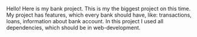 Hello! Here is my bank project. This is my the biggest project on this time.
My project has features, which every bank should have, like: transactions, loans, information about bank account.
In this project I used all dependencies, which should be in web-development.
